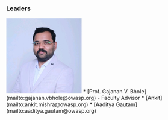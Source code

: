 ### Leaders
<img width = "200" height = "200" src="assets/sir-new.jpeg"/> 
* [Prof. Gajanan V. Bhole](mailto:gajanan.vbhole@owasp.org) -  Faculty Advisor               
 * [Ankit](mailto:ankit.mishra@owasp.org)           
 * [Aaditya Gautam](mailto:aaditya.gautam@owasp.org) 
